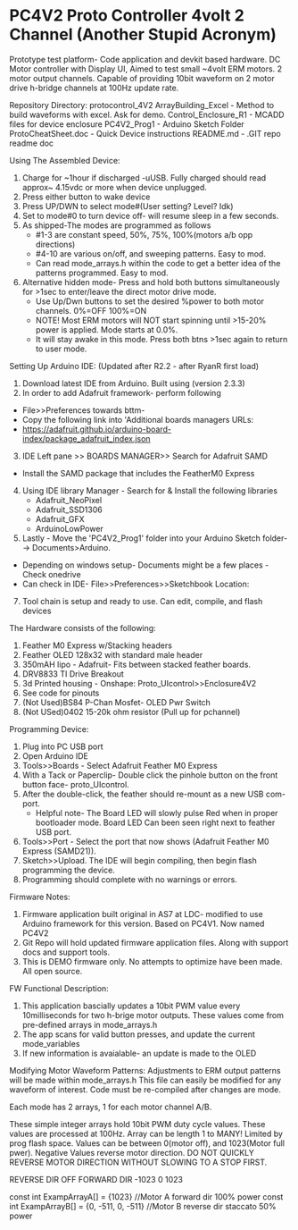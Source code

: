 # PC4V2  Proto Controller 4volt 2 Channel (Another Stupid Acronym) 

Prototype test platform- Code application and devkit based hardware.
DC Motor controller with Display UI, Aimed to test small ~4volt ERM motors. 2 motor output channels.
Capable of providing 10bit waveform on 2 motor drive h-bridge channels at 100Hz update rate. 

Repository Directory:
	protocontrol_4V2
		ArrayBuilding_Excel 	- Method to build waveforms with excel. Ask for demo.
		Control_Enclosure_R1 	- MCADD files for device enclosure
		PC4V2_Prog1		- Arduino Sketch Folder
		ProtoCheatSheet.doc	- Quick Device instructions
		README.md		- .GIT repo readme doc

Using The Assembled Device:
1. Charge for ~1hour if discharged -uUSB. Fully charged should read approx~ 4.15vdc or more when device unplugged. 
2. Press either button to wake device
3. Press UP/DWN to select mode#(User setting? Level? Idk)
4. Set to mode#0 to turn device off- will resume sleep in a few seconds.
5. As shipped-The modes are programmed as follows
	- #1-3 are constant speed, 50%, 75%, 100%(motors a/b opp directions)
	- #4-10 are various on/off, and sweeping patterns. Easy to mod. 
	- Can read mode_arrays.h within the code to get a better idea of the patterns programmed. Easy to mod.
6. Alternative hidden mode- Press and hold both buttons simultaneously for >1sec to enter/leave the direct motor drive mode.
	- Use Up/Dwn buttons to set the desired %power to both motor channels. 0%=OFF 100%=ON   
	- NOTE! Most ERM motors will NOT start spinning until >15-20% power is applied. Mode starts at 0.0%.
	- It will stay awake in this mode. Press both btns >1sec again to return to user mode.


Setting Up Arduino IDE: (Updated after R2.2 - after RyanR first load)
1. Download latest IDE from Arduino. Built using (version 2.3.3)
2. In order to add Adafruit framework- perform following
 - File>>Preferences  towards bttm-
 - Copy the following link into 'Additional boards managers URLs:
 - https://adafruit.github.io/arduino-board-index/package_adafruit_index.json
3. IDE Left pane >> BOARDS MANAGER>> Search for Adafruit SAMD
 - Install the SAMD package that includes the FeatherM0 Express
4. Using IDE library Manager - Search for & Install the following libraries
	- Adafruit_NeoPixel
	- Adafruit_SSD1306
	- Adafruit_GFX
	- ArduinoLowPower
6. Lastly - Move the 'PC4V2_Prog1' folder into your Arduino Sketch folder--> Documents>Arduino. 
 - Depending on windows setup- Documents might be a few places - Check onedrive
 - Can check in IDE-  File>>Preferences>>Sketchbook Location: 
7. Tool chain is setup and ready to use. Can edit, compile, and flash devices 


The Hardware consists of the following:
1. Feather M0 Express w/Stacking headers
2. Feather OLED 128x32 with standard male header
3. 350mAH lipo - Adafruit- Fits between stacked feather boards. 
4. DRV8833 TI Drive Breakout
5. 3d Printed housing - Onshape: Proto_UIcontrol>>Enclosure4V2
6. See code for pinouts 
7. (Not Used)BS84 P-Chan Mosfet- OLED Pwr Switch
8. (Not USed)0402 15-20k ohm resistor (Pull up for pchannel)


Programming Device:
1. Plug into PC USB port
2. Open Arduino IDE
3. Tools>>Boards  - Select Adafruit Feather M0 Express
4. With a Tack or Paperclip-  Double click the pinhole button on the front button face- proto_UIcontrol. 
5. After the double-click, the feather should re-mount as a new USB com-port. 
	- Helpful note- The Board LED will slowly pulse Red when in proper bootloader mode. Board LED Can been seen right next to feather USB port. 
6. Tools>>Port  - Select the port that now shows (Adafruit Feather M0 Express (SAMD21)).
7. Sketch>>Upload.  The IDE will begin compiling, then begin flash programming the device. 
8. Programming should complete with no warnings or errors. 

Firmware Notes:
1. Firmware application built original in AS7 at LDC- modified to use Arduino framework
for this version. Based on PC4V1. Now named PC4V2
2. Git Repo will hold updated firmware application files. Along with support docs and support tools.
3. This is DEMO firmware only. No attempts to optimize have been made. All open source. 

FW Functional Description:
1. This application bascially updates a 10bit PWM value every 10milliseconds
   for two h-brige motor outputs. These values come from pre-defined arrays in mode_arrays.h
2. The app scans for valid button presses, and update the current mode_variables
3. If new information is avaialable- an update is made to the OLED 


Modifying Motor Waveform Patterns: 
Adjustments to ERM output patterns will be made within mode_arrays.h
This file can easily be modified for any waveform of interest.
Code must be re-compiled after changes are mode.  

Each mode has 2 arrays, 1 for each motor channel A/B.  

These simple integer arrays hold 10bit PWM duty cycle values.
These values are processed at 100Hz. Array can be length 1 to MANY! Limited by prog flash space.
Values can be between 0(motor off), and 1023(Motor full pwer). Negative Values reverse motor
direction. DO NOT QUICKLY REVERSE MOTOR DIRECTION WITHOUT SLOWING TO A STOP FIRST. 
 
REVERSE DIR	OFF	FORWARD DIR
  -1023		0	1023

const int ExampArrayA[] = {1023} 		//Motor A forward dir 100% power
const int ExampArrayB[] = {0, -511, 0, -511}	//Motor B reverse dir staccato 50% power

